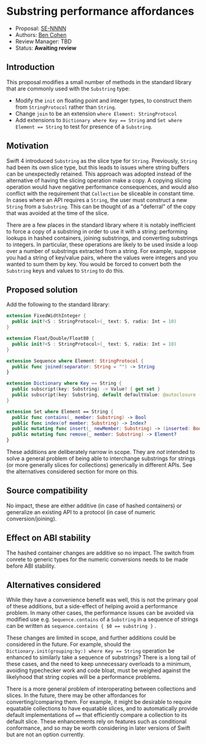 # Substring performance affordances

* Proposal: [SE-NNNN](NNNN-substring-affordances.md)
* Authors: [Ben Cohen](https://github.com/airspeedswift)
* Review Manager: TBD
* Status: **Awaiting review**

## Introduction

This proposal modifies a small number of methods in the standard library that
are commonly used with the `Substring` type:

 - Modify the `init` on floating point and integer types, to construct them
   from `StringProtocol` rather than `String`. 
- Change `join` to be an extension `where Element: StringProtocol`
- Add extensions to `Dictionary where Key == String` and `Set where Element ==
   String` to test for presence of a `Substring`.

## Motivation

Swift 4 introduced `Substring` as the slice type for `String`. Previously,
`String` had been its own slice type, but this leads to issues where string
buffers can be unexpectedly retained. This approach was adopted instead of the
alternative of having the slicing operation make a copy. A copying slicing
operation would have negative performance consequences, and would also conflict
with the requirement that `Collection` be sliceable in constant time. In cases
where an API requires a `String`, the user must construct a new `String` from a
`Substring`. This can be thought of as a "deferral" of the copy that was
avoided at the time of the slice.

There are a few places in the standard library where it is notably inefficient
to force a copy of a substring in order to use it with a string: performing
lookups in hashed containers, joining substrings, and converting substrings to
integers. In particular, these operations are likely to be used inside a loop
over a number of substrings extracted from a string. For example, suppose you
had a string of key/value pairs, where the values were integers and you wanted
to sum them by key. You would be forced to convert both the `Substring` keys
and values to `String` to do this.

## Proposed solution

Add the following to the standard library:

```swift
extension FixedWidthInteger {
  public init?<S : StringProtocol>(_ text: S, radix: Int = 10)
}

extension Float/Double/Float80 {
  public init?<S : StringProtocol>(_ text: S, radix: Int = 10)
}

extension Sequence where Element: StringProtocol {
  public func joined(separator: String = "") -> String
}

extension Dictionary where Key == String {
  public subscript(key: Substring) -> Value? { get set }
  public subscript(key: Substring, default defaultValue: @autoclosure () -> Value) -> Value { get set }
}

extension Set where Element == String {
  public func contains(_ member: Substring) -> Bool
  public func index(of member: Substring) -> Index?
  public mutating func insert(_ newMember: Substring) -> (inserted: Bool, memberAfterInsert: Element)
  public mutating func remove(_ member: Substring) -> Element?
}
```

These additions are deliberately narrow in scope. They are _not_ intended to
solve a general problem of being able to interchange substrings for strings (or
more generally slices for collections) generically in different APIs. See the
alternatives considered section for more on this.

## Source compatibility

No impact, these are either additive (in case of hashed containers) or
generalize an existing API to a protocol (in case of numeric
conversion/joining).

## Effect on ABI stability

The hashed container changes are additive so no impact. The switch from conrete
to generic types for the numeric conversions needs to be made before ABI
stability.

## Alternatives considered

While they have a convenience benefit was well, this is not the primary goal of
these additions, but a side-effect of helping avoid a performance problem. In
many other cases, the performance issues can be avoided via modified use e.g.
`Sequence.contains` of a `Substring` in a sequence of strings can be written as
`sequence.contains { $0 == substring }` .

These changes are limited in scope, and further additions could be considered
in the future. For example, should the `Dictionary.init(grouping:by:) where Key
== String` operation be enhanced to similarly take a sequence of substrings?
There is a long tail of these cases, and the need to keep unnecessary overloads
to a minimum, avoiding typechecker work and code bloat, must be weighed against
the likelyhood that string copies will be a performance problems.

There is a more general problem of interoperating between collections and
slices. In the future, there may be other affordances for converting/comparing
them. For example, it might be desirable to require equatable collections to
have equatable slices, and to automatically provide default implementations of
`==` that efficiently compare a collection to its default slice. These
enhancements rely on features such as conditional conformance, and so may be
worth considering in later versions of Swift but are not an option currently.


